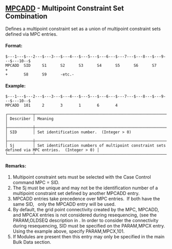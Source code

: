 ## [MPCADD](https://help.hexagonmi.com/bundle/MSC_Nastran_2022.4/page/Nastran_Combined_Book/qrg/bulkno/TOC.MPCADD.xhtml) - Multipoint Constraint Set Combination

Defines a multipoint constraint set as a union of multipoint constraint sets defined via MPC entries.

#### Format:

```nastran
$---1---$---2---$---3---$---4---$---5---$---6---$---7---$---8---$---9---$---10--$
MPCADD  SID     S1      S2      S3      S4      S5      S6      S7      +       
+       S8      S9      -etc.-                                                  
```

#### Example:

```nastran
$---1---$---2---$---3---$---4---$---5---$---6---$---7---$---8---$---9---$---10--$
MPCADD  101     2       3       1       6       4                               
```

```text
┌───────────┬──────────────────────────────────────────────────────────────────────────────────────────────────┐
│ Describer │ Meaning                                                                                          │
├───────────┼──────────────────────────────────────────────────────────────────────────────────────────────────┤
│ SID       │ Set identification number.  (Integer > 0)                                                        │
├───────────┼──────────────────────────────────────────────────────────────────────────────────────────────────┤
│ Sj        │ Set identification numbers of multipoint constraint sets defined via MPC entries.  (Integer > 0) │
└───────────┴──────────────────────────────────────────────────────────────────────────────────────────────────┘
```

#### Remarks:

1. Multipoint constraint sets must be selected with the Case Control command MPC = SID.
2. The Sj must be unique and may not be the identification number of a multipoint constraint set defined by another MPCADD entry.
3. MPCADD entries take precedence over MPC entries.  If both have the same SID,   only the MPCADD entry will be used.
4. By default, the grid point connectivity created by the MPC, MPCADD, and MPCAX entries is not considered during resequencing, (see the PARAM,OLDSEQ description in  . In order to consider the connectivity during resequencing, SID must be specified on the PARAM,MPCX entry. Using the example above, specify PARAM,MPCX,101.
5. If Modules are present then this entry may only be specified in the main Bulk Data section.
